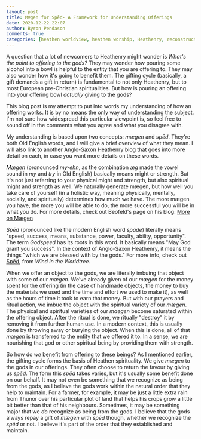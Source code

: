 ```yaml
---
layout: post
title: Mægen for Spēd- A Framework for Understanding Offerings
date: 2020-12-22 22:07
author: Byron Pendason
comments: true
categories: [heathen worldview, heathen worship, Heathenry, reconstruction]
---
```

<!-- wp:paragraph -->
<p>A question that a lot of newcomers to Heathenry might wonder is <em>What's the point to offering to the gods?</em> They may wonder how pouring some alcohol into a bowl is helpful to the entity that you are offering to. They may also wonder how it's going to benefit them. The gifting cycle (basically, a gift demands a gift in return) is fundamental to not only Heathenry, but to most European pre-Christian spiritualities. But how is pouring an offering into your offering bowl <em>actually</em> giving to the gods?</p>
<!-- /wp:paragraph -->

<!-- wp:paragraph -->
<p>This blog post is my attempt to put into words my understanding of how an offering works. It is by no means the only way of understanding the subject. I'm not sure how widespread this particular viewpoint is, so feel free to sound off in the comments what you agree and what you disagree with.</p>
<!-- /wp:paragraph -->

<!-- wp:paragraph -->
<p>My understanding is based upon two concepts: <em>mægen</em> and <em>spēd</em>. They're both Old English words, and I will give a brief overview of what they mean. I will also link to another Anglo-Saxon Heathenry blog that goes into more detail on each, in case you want more details on these words.</p>
<!-- /wp:paragraph -->

<!-- wp:paragraph -->
<p><em>Mægen</em> (pronounced <em>my-ehn</em>, as the combination <em>æg</em> made the vowel sound in <em>my</em> and <em>try</em> in Old English) basically means might or strength. But it's not just referring to your physical might and strength, but also spiritual might and strength as well. We naturally generate mægen, but how well you take care of yourself (in a holistic way, meaning physically, mentally, socially, and spiritually) determines how much we have. The more mægen you have, the more you will be able to do, the more successful you will be in what you do. For more details, check out Beofeld's page on his blog: <a rel="noreferrer noopener" href="https://windintheworldtrees.com/about/fundamentals/maegen/" target="_blank">More on Mægen</a></p>
<!-- /wp:paragraph -->

<!-- wp:paragraph -->
<p><em>Spēd</em> (pronounced like the modern English word <em>spade</em>) literally means "speed, success, means, substance, power, faculty, ability, opportunity". The term <em>Godspeed</em> has its roots in this word. It basically means "May God grant you success". In the context of Anglo-Saxon Heathenry, it means the things "which we are blessed with by the gods." For more info, check out <a href="https://windintheworldtrees.com/sped-2/">Spēd</a>, from <em>Wind in the Worldtree.</em></p>
<!-- /wp:paragraph -->

<!-- wp:paragraph -->
<p>When we offer an object to the gods, we are literally imbuing that object with some of our <em>mægen</em>. We've already given of our <em>mægen</em> for the money spent for the offering (in the case of handmade objects, the money to buy the materials we used and the time and effort we used to make it), as well as the hours of time it took to earn that money. But with our prayers and ritual action, we imbue the object with the spiritual variety of our <em>mægen</em>. The physical and spiritual varieties of our <em>maegen</em> become saturated within the offering object. After the ritual is done, we ritually "destroy" it by removing it from further human use. In a modern context, this is usually done by throwing away or burying the object. When this is done, all of that <em>mægen</em> is transferred to the entity that we offered it to. In a sense, we are nourishing that god or other spiritual being by providing them with strength.</p>
<!-- /wp:paragraph -->

<!-- wp:paragraph -->
<p>So how do <em>we</em> benefit from offering to these beings? As I mentioned earlier, the gifting cycle forms the basis of Heathen spirituality. We give <em>mægen</em> to the gods in our offerings. They often choose to return the favour by giving us <em>spēd</em>. The form this <em>spēd</em> takes varies, but it's usually some benefit done on our behalf. It may not even be something that we recognize as being from the gods, as I believe the gods work within the natural order that they help to maintain. For a farmer, for example, it may be just a little extra rain from Thunor over his particular plot of land that helps his crops grow a little bit better than that of his neighbours. Sometimes, it may be something major that we <em>do</em> recognize as being from the gods. I believe that the gods always repay a gift of <em>mægen</em> with <em>spēd</em> though, whether we recognize the <em>spēd</em> or not. I believe it's part of the order that they established and maintain. </p>
<!-- /wp:paragraph -->

<!-- wp:paragraph -->
<p></p>
<!-- /wp:paragraph -->
